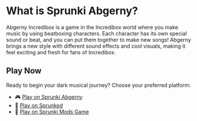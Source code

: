 # What is Sprunki Abgerny?
Abgerny Incredibox is a game in the Incredibox world where you make music by using beatboxing characters. Each character has its own special sound or beat, and you can put them together to make new songs! Abgerny brings a new style with different sound effects and cool visuals, making it feel exciting and fresh for fans of Incredibox.

## Play Now
Ready to begin your dark musical journey? Choose your preferred platform:
- 🎮 [Play on Sprunki Abgerny](https://sprunkiabgerny.online/)
- 🎵 [Play on Sprunked](https://sprunkedgame.online/)
- 🎹 [Play on Sprunki Mods Game](https://sprunkigame.online/)

